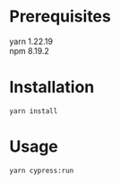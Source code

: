 # Prerequisites
yarn 1.22.19 <br>
npm 8.19.2

# Installation
```yarn install```

# Usage
```yarn cypress:run```